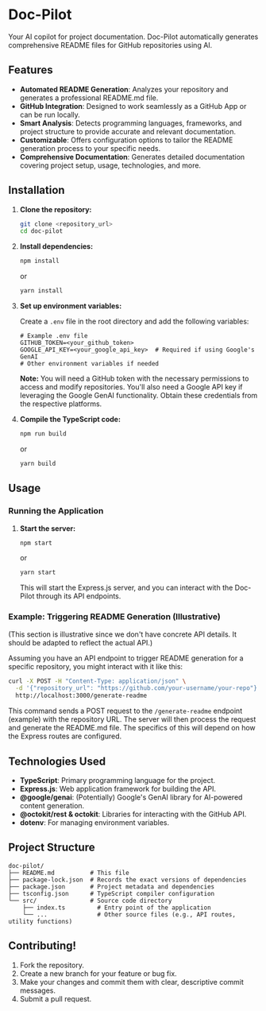 # Doc-Pilot
Your AI copilot for project documentation. Doc-Pilot automatically generates comprehensive README files for GitHub repositories using AI.

## Features

- **Automated README Generation**: Analyzes your repository and generates a professional README.md file.
- **GitHub Integration**: Designed to work seamlessly as a GitHub App or can be run locally.
- **Smart Analysis**: Detects programming languages, frameworks, and project structure to provide accurate and relevant documentation.
- **Customizable**: Offers configuration options to tailor the README generation process to your specific needs.
- **Comprehensive Documentation**: Generates detailed documentation covering project setup, usage, technologies, and more.

## Installation

1.  **Clone the repository:**

    ```bash
    git clone <repository_url>
    cd doc-pilot
    ```

2.  **Install dependencies:**

    ```bash
    npm install
    ```

    or

    ```bash
    yarn install
    ```

3.  **Set up environment variables:**

    Create a `.env` file in the root directory and add the following variables:

    ```
    # Example .env file
    GITHUB_TOKEN=<your_github_token>
    GOOGLE_API_KEY=<your_google_api_key>  # Required if using Google's GenAI
    # Other environment variables if needed
    ```

    **Note:** You will need a GitHub token with the necessary permissions to access and modify repositories. You'll also need a Google API key if leveraging the Google GenAI functionality.  Obtain these credentials from the respective platforms.

4.  **Compile the TypeScript code:**

    ```bash
    npm run build
    ```

    or

    ```bash
    yarn build
    ```

## Usage

### Running the Application

1.  **Start the server:**

    ```bash
    npm start
    ```

    or

    ```bash
    yarn start
    ```

    This will start the Express.js server, and you can interact with the Doc-Pilot through its API endpoints.

### Example: Triggering README Generation (Illustrative)

(This section is illustrative since we don't have concrete API details.  It should be adapted to reflect the actual API.)

Assuming you have an API endpoint to trigger README generation for a specific repository, you might interact with it like this:

```bash
curl -X POST -H "Content-Type: application/json" \
  -d '{"repository_url": "https://github.com/your-username/your-repo"}' \
  http://localhost:3000/generate-readme
```

This command sends a POST request to the `/generate-readme` endpoint (example) with the repository URL. The server will then process the request and generate the README.md file.  The specifics of this will depend on how the Express routes are configured.

## Technologies Used

-   **TypeScript**: Primary programming language for the project.
-   **Express.js**: Web application framework for building the API.
-   **@google/genai**:  (Potentially) Google's GenAI library for AI-powered content generation.
-   **@octokit/rest & octokit**:  Libraries for interacting with the GitHub API.
-   **dotenv**: For managing environment variables.

## Project Structure

```
doc-pilot/
├── README.md          # This file
├── package-lock.json  # Records the exact versions of dependencies
├── package.json       # Project metadata and dependencies
├── tsconfig.json      # TypeScript compiler configuration
└── src/               # Source code directory
    ├── index.ts         # Entry point of the application
    └── ...              # Other source files (e.g., API routes, utility functions)
```

## Contributing!

1.  Fork the repository.
2.  Create a new branch for your feature or bug fix.
3.  Make your changes and commit them with clear, descriptive commit messages.
4.  Submit a pull request.
